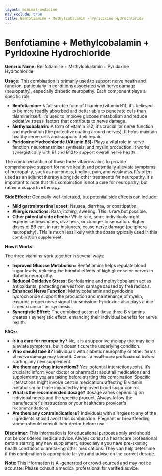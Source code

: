 ```yaml
---
layout: minimal-medicine
nav_exclude: true
title: Benfotiamine + Methylcobalamin + Pyridoxine Hydrochloride
---
```


# Benfotiamine + Methylcobalamin + Pyridoxine Hydrochloride

**Generic Name:** Benfotiamine + Methylcobalamin + Pyridoxine Hydrochloride

**Usage:** This combination is primarily used to support nerve health and function, particularly in conditions associated with nerve damage (neuropathy), especially diabetic neuropathy.  Each component plays a specific role:

* **Benfotiamine:** A fat-soluble form of thiamine (vitamin B1), it's believed to be more readily absorbed and better able to penetrate cells than thiamine itself.  It's used to improve glucose metabolism and reduce oxidative stress, factors that contribute to nerve damage.
* **Methylcobalamin:** A form of vitamin B12, it's crucial for nerve function and myelination (the protective coating around nerves). It helps maintain healthy nerve cells and supports their repair.
* **Pyridoxine Hydrochloride (Vitamin B6):** Plays a vital role in nerve function, neurotransmitter synthesis, and myelin production. It works synergistically with B1 and B12 to support overall nerve health.

The combined action of these three vitamins aims to provide comprehensive support for nerve health and potentially alleviate symptoms of neuropathy, such as numbness, tingling, pain, and weakness.  It's often used as an adjunct therapy alongside other treatments for neuropathy.  It's important to note that this combination is not a cure for neuropathy, but rather a supportive therapy.

**Side Effects:** Generally well-tolerated, but potential side effects can include:

* **Mild gastrointestinal upset:** Nausea, diarrhea, or constipation.
* **Allergic reactions:** Rash, itching, swelling.  This is rare but possible.
* **Other potential side effects:**  While rare, some individuals might experience headaches, dizziness, or changes in sensation.  Higher doses of B6 can, in rare instances, cause nerve damage (peripheral neuropathy). This is much less likely with the doses typically used in this combination supplement.

**How it Works:**

The three vitamins work together in several ways:

* **Improved Glucose Metabolism:** Benfotiamine helps regulate blood sugar levels, reducing the harmful effects of high glucose on nerves in diabetic neuropathy.
* **Reduced Oxidative Stress:** Benfotiamine and methylcobalamin act as antioxidants, protecting nerves from damage caused by free radicals.
* **Enhanced Nerve Function:** Methylcobalamin and pyridoxine hydrochloride support the production and maintenance of myelin, ensuring proper nerve signal transmission.  Pyridoxine also plays a role in neurotransmitter synthesis.
* **Synergistic Effect:** The combined action of these three B vitamins creates a synergistic effect, enhancing their individual benefits for nerve health.

**FAQs:**

* **Is it a cure for neuropathy?** No, it is a supportive therapy that may help alleviate symptoms, but it doesn't cure the underlying condition.
* **Who should take it?** Individuals with diabetic neuropathy or other forms of nerve damage may benefit.  Consult a healthcare professional before starting any new supplement.
* **Are there any drug interactions?**  Yes, potential interactions exist.  It's crucial to inform your doctor or pharmacist about all medications and supplements you are taking before starting this combination.  Specific interactions might involve certain medications affecting B vitamin metabolism or those impacted by improved blood sugar control.
* **What is the recommended dosage?**  Dosage varies depending on individual needs and the specific product.  Always follow the manufacturer's instructions or your healthcare provider's recommendations.
* **Are there any contraindications?** Individuals with allergies to any of the ingredients should avoid this combination.  Pregnant or breastfeeding women should consult their doctor before use.

**Disclaimer:** This information is for educational purposes only and should not be considered medical advice. Always consult a healthcare professional before starting any new supplement, especially if you have pre-existing health conditions or are taking other medications.  They can help determine if this combination is appropriate for you and advise on the correct dosage.


**Note:** This information is AI-generated or crowd-sourced and may not be accurate. Please consult a medical professional for verified advice.